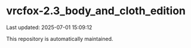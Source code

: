 # vrcfox-2.3_body_and_cloth_edition

Last updated: 2025-07-01 15:09:12

This repository is automatically maintained.
